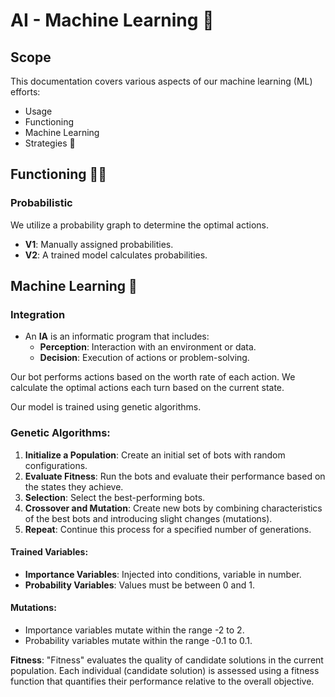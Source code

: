 # AI - Machine Learning 🏫

## Scope

This documentation covers various aspects of our machine learning (ML) efforts:
- Usage
- Functioning
- Machine Learning
- Strategies
🤖<br>

## Functioning 🧑‍💼

### Probabilistic

We utilize a probability graph to determine the optimal actions.

* **V1**: Manually assigned probabilities.
* **V2**: A trained model calculates probabilities.

## Machine Learning 📖

### Integration
* An **IA** is an informatic program that includes:
    * **Perception**: Interaction with an environment or data.
    * **Decision**: Execution of actions or problem-solving.

Our bot performs actions based on the worth rate of each action. We calculate the optimal actions each turn based on the current state.

Our model is trained using genetic algorithms.

### Genetic Algorithms:
1. **Initialize a Population**: Create an initial set of bots with random configurations.
2. **Evaluate Fitness**: Run the bots and evaluate their performance based on the states they achieve.
3. **Selection**: Select the best-performing bots.
4. **Crossover and Mutation**: Create new bots by combining characteristics of the best bots and introducing slight changes (mutations).
5. **Repeat**: Continue this process for a specified number of generations.

#### Trained Variables:
- **Importance Variables**: Injected into conditions, variable in number.
- **Probability Variables**: Values must be between 0 and 1.

#### Mutations:
- Importance variables mutate within the range -2 to 2.
- Probability variables mutate within the range -0.1 to 0.1.

**Fitness**: "Fitness" evaluates the quality of candidate solutions in the current population. Each individual (candidate solution) is assessed using a fitness function that quantifies their performance relative to the overall objective.
